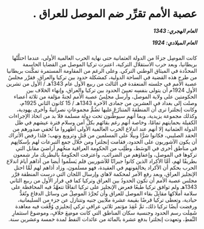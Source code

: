 <h1 dir="rtl">عصبة الأمم تقرِّر ضم الموصل للعراق  .</h1>

<h5 dir="rtl">العام الهجري:  1343

العام الميلادي: 1924

</h5>

<p dir="rtl">كانت الموصِل جزءًا من الدولة العثمانية حتى نهاية الحرب العالمية الأولى، عندما احتلَّتْها بريطانيا، وبعد حرب الاستقلال التركية، اعتبرت تركيا الموصل من القضايا الحاسمة المحدَّدة في الميثاق الوطني التركي. وعلى الرغم من المقاومة المستمرة تمكَّنت بريطانيا من طرح هذه القضية في الساحة الدولية، كمشكلة حدود بين تركيا والعراق. فقرَّر مجلسُ عصبة الأمم في جلسته المنعقدة في الثالث من ربيع الأول عام 1343هـ / الأول من تشرين الأول 1924م أن يتولى بنفسِه تعيينَ الحدود بين تركيا والعراق، وإنهاء الخلاف بين الحكومتين على ولاية الموصل، وأرسل مجلِسُ عصبة الأمم لجنةً مؤلفة من ثلاثة أعضاء وصلت إلى بغداد في العشرين من جمادى الآخرة 1343هـ / 15 كانون الثاني 1925م، وكانت إنجلترا ترى أن المنطقةَ المتنازَعَ عليها تضُمُّ مجموعاتٍ نصرانيةً وأخرى يهودية، وكذلك مجموعة يزيدية، وبما أنهم سيوطَّنون تحت دولة مسلمة فلا بد من اتخاذ الإجراءات الكفيلة بحمايتهم تمامًا، وخاصة أنهم رغم بقائهم بكلِّ أمن وسلام فترة عيشهم في ظل الدولة العثمانية إلا أنهم عند اندلاع الحرب العالمية الأولى أظهروا ما تُخفي صدورهم من الحقد الصليبي، فكانوا شرًّا وبيلًا على المسلمين من قَتلٍ وترويع ونهب؛ فلذا رفض الأتراك أن يكون الآشوريون على الحدود، فقامت إنجلترا ومن خلال جمع التبرعات لهم بإسكانِهم في مناطق أخرى في الوسَط، وطُلِب من الحكومة العراقية منحُهم أراضيَ مقابل التي تركوها في الموصل، وإعفاؤهم من الضرائب، واعترفت الحكومةُ بالبطريك مار شمعون بطريقًا لهم، أمَّا الأكراد الذين كانوا جيرانًا للآشوريين فلم يَسلَموا أيضا من أذاهم أيامَ اندلاع الحرب بحكم أن الأكراد يخالفونهم في العقيدة، فهو مسلمون، وزاد أذاهم لهم لَمَّا احتل الإنجليز العراق، وبعد رفع الأمر لمحكمة لاهاي وإرسال اللجان التي درست المنطقة قرَّر مجلس عصبة الأمم أن تكون الحدودُ بين العراق وتركيا كما في قرار الأول من ربيع الثاني 1343هـ ولم توافق تركيا طبعًا فعرض الإنجليز على تركيا اتفاقًا تتعهَّدُ فيه المحافظة على سلامة أملاكها مقابِلَ بقاء الموصل للعراق وأن تُجرَّدَ الموصِلُ من وسائل الدفاع وتُعَدُّ حيادية، وتعطى تركيا قرضًا بقيمة عشرة ملايين جنيه وتتنازل عن جزء من السليمانية، ورفضت أيضًا تركيا ذلك، ثمَّ عُقِدَ مؤتمر ثلاثي عراقي تركي إنجليزي وُقِّعَت فيه معاهدة شَمِلَت رسم الحدود وجنسية سكان المناطق التي كانت موضِعَ خلافٍ، وموضوعَ استثمارِ النِّفطِ، وتعهدت إنجلترا بدفع عشرة بالمائة من عائدات النفط لمدة خمسة وعشرين سنة.</p></br>
